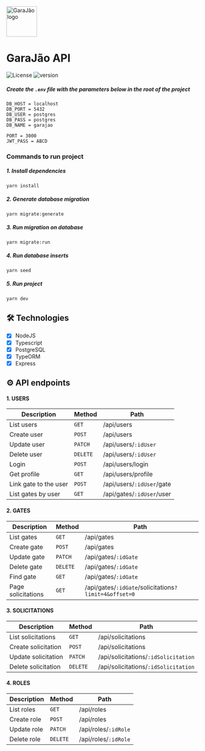 <img alt='GaraJão logo' src='https://i.imgur.com/vUomoO0.png' width="80" />

# GaraJão API

<p align='left'>
  <img alt='License' src='https://img.shields.io/static/v1?label=license&message=MIT&color=d58453&labelColor=555' />
  <img alt='version' src='https://img.shields.io/static/v1?label=version&message=v1.0&color=d58453&labelColor=555' />
</p>

##### Create the `.env` file with the parameters below in the root of the project
```
DB_HOST = localhost
DB_PORT = 5432
DB_USER = postgres
DB_PASS = postgres
DB_NAME = garajao

PORT = 3000
JWT_PASS = ABCD
```

### Commands to run project
##### 1. Install dependencies
```
yarn install
```
##### 2. Generate database migration
```
yarn migrate:generate
```
##### 3. Run migration on database
```
yarn migrate:run
```
##### 4. Run database inserts
```
yarn seed
```
##### 5. Run project
```
yarn dev
```

## 🛠️ Technologies

- [x] NodeJS
- [x] Typescript
- [x] PostgreSQL
- [x] TypeORM
- [x] Express

## ⚙️ API endpoints

#### 1. USERS

| Description  | Method | Path |
| - | - | - |
List users | `GET` | /api/users
 Create user | `POST` | /api/users
Update user | `PATCH` | /api/users/`:idUser`
Delete user | `DELETE` | /api/users/`:idUser`
Login | `POST` | /api/users/login
Get profile | `GET` | /api/users/profile
Link gate to the user | `POST` | /api/users/`:idUser`/gate
List gates by user | `GET` | /api/gates/`:idUser`/user

#### 2. GATES

| Description  | Method | Path |
| - | - | - |
List gates | `GET` | /api/gates
Create gate | `POST` | /api/gates
Update gate | `PATCH` | /api/gates/`:idGate`
Delete gate | `DELETE` | /api/gates/`:idGate`
Find gate | `GET` | /api/gates/`:idGate`
Page solicitations | `GET` | /api/gates/`:idGate`/solicitations`?limit=4&offset=0`

#### 3. SOLICITATIONS

| Description  | Method | Path |
| - | - | - |
List solicitations | `GET` | /api/solicitations
Create solicitation | `POST` | /api/solicitations
Update solicitation | `PATCH` | /api/solicitations/`:idSolicitation`
Delete solicitation | `DELETE` | /api/solicitations/`:idSolicitation`

#### 4. ROLES

| Description  | Method | Path |
| - | - | - |
List roles | `GET` | /api/roles
Create role | `POST` | /api/roles
Update role | `PATCH` | /api/roles/`:idRole`
Delete role | `DELETE` | /api/roles/`:idRole`